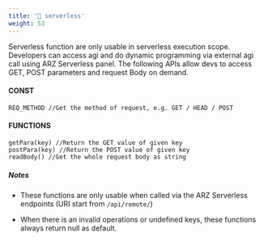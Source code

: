 ```yaml
---
title: '🔸 serverless'
weight: 53
---
```


Serverless function are only usable in serverless execution scope. Developers can access agi and do dynamic programming via external agi call using ARZ Serverless panel. The following APIs allow devs to access GET, POST parameters and request Body on demand.

#### CONST

```
REQ_METHOD //Get the method of request, e.g. GET / HEAD / POST
```

#### FUNCTIONS

```
getPara(key) //Return the GET value of given key
postPara(key) //Return the POST value of given key
readBody() //Get the whole request body as string
```

##### Notes

- These functions are only usable when called via the ARZ Serverless endpoints (URI start from ```/api/remote/```)

- When there is an invalid operations or undefined keys, these functions always return null as default.
